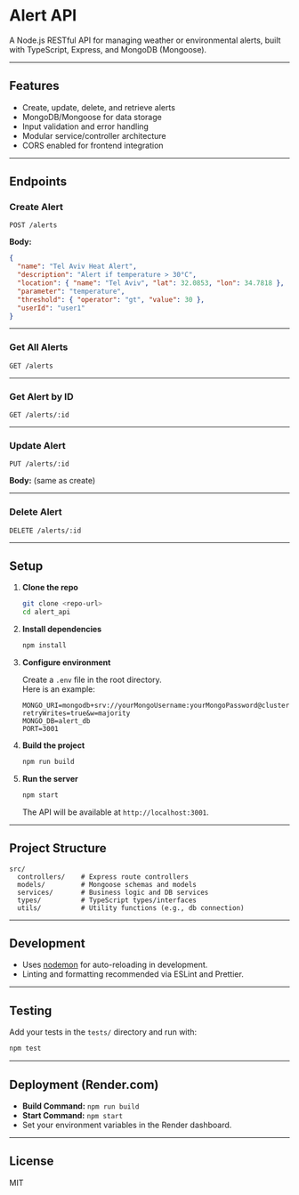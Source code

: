 # Alert API

A Node.js RESTful API for managing weather or environmental alerts, built with TypeScript, Express, and MongoDB (Mongoose).

---

## Features

- Create, update, delete, and retrieve alerts
- MongoDB/Mongoose for data storage
- Input validation and error handling
- Modular service/controller architecture
- CORS enabled for frontend integration

---

## Endpoints

### Create Alert

`POST /alerts`

**Body:**

```json
{
  "name": "Tel Aviv Heat Alert",
  "description": "Alert if temperature > 30°C",
  "location": { "name": "Tel Aviv", "lat": 32.0853, "lon": 34.7818 },
  "parameter": "temperature",
  "threshold": { "operator": "gt", "value": 30 },
  "userId": "user1"
}
```

---

### Get All Alerts

`GET /alerts`

---

### Get Alert by ID

`GET /alerts/:id`

---

### Update Alert

`PUT /alerts/:id`

**Body:** (same as create)

---

### Delete Alert

`DELETE /alerts/:id`

---

## Setup

1. **Clone the repo**

   ```sh
   git clone <repo-url>
   cd alert_api
   ```

2. **Install dependencies**

   ```sh
   npm install
   ```

3. **Configure environment**

   Create a `.env` file in the root directory.  
   Here is an example:

   ```env
   MONGO_URI=mongodb+srv://yourMongoUsername:yourMongoPassword@cluster0.mongodb.net/?retryWrites=true&w=majority
   MONGO_DB=alert_db
   PORT=3001
   ```

4. **Build the project**

   ```sh
   npm run build
   ```

5. **Run the server**
   ```sh
   npm start
   ```
   The API will be available at `http://localhost:3001`.

---

## Project Structure

```
src/
  controllers/    # Express route controllers
  models/         # Mongoose schemas and models
  services/       # Business logic and DB services
  types/          # TypeScript types/interfaces
  utils/          # Utility functions (e.g., db connection)
```

---

## Development

- Uses [nodemon](https://nodemon.io/) for auto-reloading in development.
- Linting and formatting recommended via ESLint and Prettier.

---

## Testing

Add your tests in the `tests/` directory and run with:

```sh
npm test
```

---

## Deployment (Render.com)

- **Build Command:** `npm run build`
- **Start Command:** `npm start`
- Set your environment variables in the Render dashboard.

---

## License

MIT
